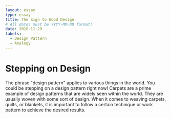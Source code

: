 ```yaml
---
layout: essay
type: essay
title: The Sign to Good Design
# All dates must be YYYY-MM-DD format!
date: 2018-11-29
labels:
  - Design Pattern
  - Analogy
---
```


# Stepping on Design

The phrase "design pattern" applies to various things in the world. You could be stepping on a design pattern right now! Carpets are a prime example of design patterns that are widely seen within the world. They are usually woven with some sort of design. When it comes to weaving carpets, quilts, or blankets, it is important to follow a certain technique or work pattern to achieve the desired results. 

